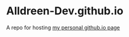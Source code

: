 # Alldreen-Dev.github.io
A repo for hosting [my personal github.io page](https://AlldreenDev.github.io)

